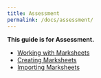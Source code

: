 ```yaml
---
title: Assessment
permalink: /docs/assessment/
---
```


**This guide is for Assessment.**

- [Working with Marksheets](working-with-marksheets)
- [Creating Marksheets](creating-marksheets)
- [Importing Marksheets](importing-marksheets)
